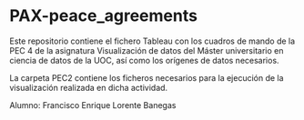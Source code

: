 # PAX-peace_agreements
Este repositorio contiene el fichero Tableau con los cuadros de mando de la PEC 4 de la asignatura Visualización de datos del Máster universitario en ciencia de datos de la UOC, así como los orígenes de datos necesarios.

La carpeta PEC2 contiene los ficheros necesarios para la ejecución de la visualización realizada en dicha actividad.

Alumno: Francisco Enrique Lorente Banegas

